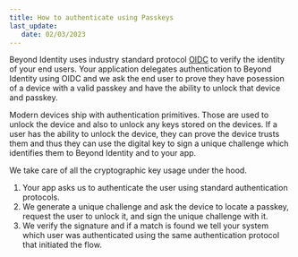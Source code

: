 ```yaml
---
title: How to authenticate using Passkeys
last_update: 
   date: 02/03/2023
---
```


Beyond Identity uses industry standard protocol [OIDC](https://openid.net/connect/) to verify the identity of your end users. Your application delegates authentication to Beyond Identity using OIDC and we ask the end user to prove they have posession of a device with a valid passkey and have the ability to unlock that device and passkey. 

Modern devices ship with authentication primitives.
Those are used to unlock the device and also to unlock any keys stored on the devices. 
If a user has the ability to unlock the device, they can prove the device trusts them and thus they can use the digital key to sign a unique challenge which identifies them to Beyond Identity and to your app. 

We take care of all the cryptographic key usage under the hood. 

1. Your app asks us to authenticate the user using standard authentication protocols. 
2. We generate a unique challenge and ask the device to locate a passkey, request the user to unlock it, and sign the unique challenge with it. 
3. We verify the signature and if a match is found we tell your system which user was authenticated using the same authentication protocol that initiated the flow. 
